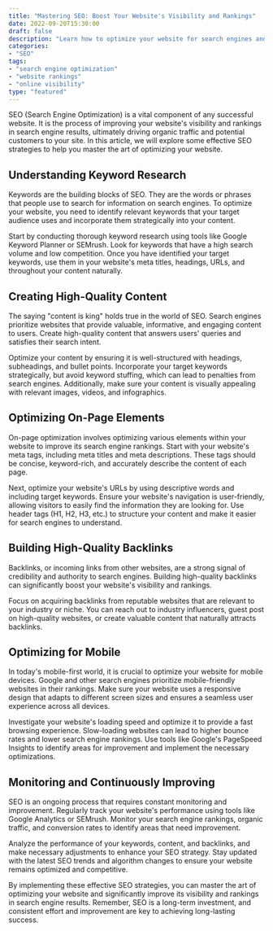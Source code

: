 ```yaml
--- 
title: "Mastering SEO: Boost Your Website's Visibility and Rankings" 
date: 2022-09-20T15:30:00 
draft: false 
description: "Learn how to optimize your website for search engines and increase your online visibility with these effective SEO strategies." 
categories: 
- "SEO" 
tags: 
- "search engine optimization" 
- "website rankings" 
- "online visibility" 
type: "featured" 
--- 
```


SEO (Search Engine Optimization) is a vital component of any successful website. It is the process of improving your website's visibility and rankings in search engine results, ultimately driving organic traffic and potential customers to your site. In this article, we will explore some effective SEO strategies to help you master the art of optimizing your website.

## Understanding Keyword Research

Keywords are the building blocks of SEO. They are the words or phrases that people use to search for information on search engines. To optimize your website, you need to identify relevant keywords that your target audience uses and incorporate them strategically into your content.

Start by conducting thorough keyword research using tools like Google Keyword Planner or SEMrush. Look for keywords that have a high search volume and low competition. Once you have identified your target keywords, use them in your website's meta titles, headings, URLs, and throughout your content naturally.

## Creating High-Quality Content

The saying "content is king" holds true in the world of SEO. Search engines prioritize websites that provide valuable, informative, and engaging content to users. Create high-quality content that answers users' queries and satisfies their search intent.

Optimize your content by ensuring it is well-structured with headings, subheadings, and bullet points. Incorporate your target keywords strategically, but avoid keyword stuffing, which can lead to penalties from search engines. Additionally, make sure your content is visually appealing with relevant images, videos, and infographics.

## Optimizing On-Page Elements

On-page optimization involves optimizing various elements within your website to improve its search engine rankings. Start with your website's meta tags, including meta titles and meta descriptions. These tags should be concise, keyword-rich, and accurately describe the content of each page.

Next, optimize your website's URLs by using descriptive words and including target keywords. Ensure your website's navigation is user-friendly, allowing visitors to easily find the information they are looking for. Use header tags (H1, H2, H3, etc.) to structure your content and make it easier for search engines to understand.

## Building High-Quality Backlinks

Backlinks, or incoming links from other websites, are a strong signal of credibility and authority to search engines. Building high-quality backlinks can significantly boost your website's visibility and rankings.

Focus on acquiring backlinks from reputable websites that are relevant to your industry or niche. You can reach out to industry influencers, guest post on high-quality websites, or create valuable content that naturally attracts backlinks.

## Optimizing for Mobile

In today's mobile-first world, it is crucial to optimize your website for mobile devices. Google and other search engines prioritize mobile-friendly websites in their rankings. Make sure your website uses a responsive design that adapts to different screen sizes and ensures a seamless user experience across all devices.

Investigate your website's loading speed and optimize it to provide a fast browsing experience. Slow-loading websites can lead to higher bounce rates and lower search engine rankings. Use tools like Google's PageSpeed Insights to identify areas for improvement and implement the necessary optimizations.

## Monitoring and Continuously Improving

SEO is an ongoing process that requires constant monitoring and improvement. Regularly track your website's performance using tools like Google Analytics or SEMrush. Monitor your search engine rankings, organic traffic, and conversion rates to identify areas that need improvement.

Analyze the performance of your keywords, content, and backlinks, and make necessary adjustments to enhance your SEO strategy. Stay updated with the latest SEO trends and algorithm changes to ensure your website remains optimized and competitive.

By implementing these effective SEO strategies, you can master the art of optimizing your website and significantly improve its visibility and rankings in search engine results. Remember, SEO is a long-term investment, and consistent effort and improvement are key to achieving long-lasting success.
